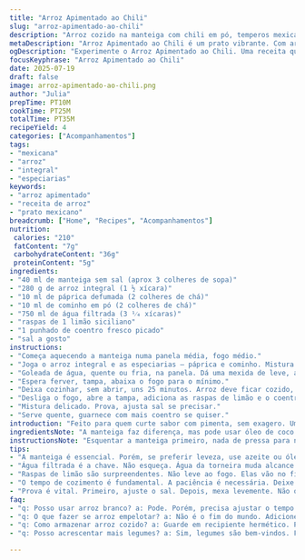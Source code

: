 ```yaml
---
title: "Arroz Apimentado ao Chili"
slug: "arroz-apimentado-ao-chili"
description: "Arroz cozido na manteiga com chili em pó, temperos mexicanos e limão siciliano. Troca o arroz branco tradicional pelo arroz integral para mais fibra e sabor rústico. Substitui o chili moído por uma mistura de páprica defumada e cominho, adicionando um toque terroso. Cozimento ajustado para 25 minutos para garantir o arroz integral fique macio. Finaliza com raspas de limão e coentro fresco picado que dão um frescor contrastante e aroma vibrante. Fácil e versátil, acompanha carnes, feijões ou vai sozinho."
metaDescription: "Arroz Apimentado ao Chili é um prato vibrante. Com arroz integral, páprica defumada e limão siciliano. Sabor na medida certa."
ogDescription: "Experimente o Arroz Apimentado ao Chili. Uma receita que combina arroz integral com especiarias aromáticas. Ideal para acompanhar diversos pratos."
focusKeyphrase: "Arroz Apimentado ao Chili"
date: 2025-07-19
draft: false
image: arroz-apimentado-ao-chili.png
author: "Julia"
prepTime: PT10M
cookTime: PT25M
totalTime: PT35M
recipeYield: 4
categories: ["Acompanhamentos"]
tags:
- "mexicana"
- "arroz"
- "integral"
- "especiarias"
keywords:
- "arroz apimentado"
- "receita de arroz"
- "prato mexicano"
breadcrumb: ["Home", "Recipes", "Acompanhamentos"]
nutrition: 
 calories: "210"
 fatContent: "7g"
 carbohydrateContent: "36g"
 proteinContent: "5g"
ingredients:
- "40 ml de manteiga sem sal (aprox 3 colheres de sopa)"
- "280 g de arroz integral (1 ½ xícara)"
- "10 ml de páprica defumada (2 colheres de chá)"
- "10 ml de cominho em pó (2 colheres de chá)"
- "750 ml de água filtrada (3 ¹⁄₄ xícaras)"
- "raspas de 1 limão siciliano"
- "1 punhado de coentro fresco picado"
- "sal a gosto"
instructions:
- "Começa aquecendo a manteiga numa panela média, fogo médio."
- "Joga o arroz integral e as especiarias — páprica e cominho. Mistura tudo rapidamente por 2 minutos, para liberar os aromas."
- "Goleada de água, quente ou fria, na panela. Dá uma mexida de leve, acrescenta sal a gosto."
- "Espera ferver, tampa, abaixa o fogo para o mínimo."
- "Deixa cozinhar, sem abrir, uns 25 minutos. Arroz deve ficar cozido, água absorvida."
- "Desliga o fogo, abre a tampa, adiciona as raspas de limão e o coentro picado."
- "Mistura delicado. Prova, ajusta sal se precisar."
- "Serve quente, guarnece com mais coentro se quiser."
introduction: "Feito para quem curte sabor com pimenta, sem exagero. Um arroz mais robusto, por ser integral, que acolhe bem os temperos mexicanos. Nem tudo precisa ser apimentado até não poder mais. Aqui é questão de equilíbrio. O limão dá uma alegria que pinta frescor e luz no prato. Coentro entra para quebrar a seriedade do fogo, traz notas verdes que alegrariam qualquer mesa. Dá pra usar como base pra algo mais, feijoada de panela, chilli, ou só pra acompanhar churrasco ou até um pão de milho. Simples, mas com personalidade. Tudo leva tempo, inclusive o arroz integral. Por isso, 25 minutos, paciência. Espere o arroz beber todo o líquido e ficar macio. Esquenta a manteiga, nem muito, nem pouco. Depois vai mexendo, sente o cheiro das especiarias, deixa o ambiente acolhedor. Essa receita é pra quebrar essa história de que arroz é só arroz. Tem seu toque, seu jeito, sua alma. É comida de verdade, que não enrola."
ingredientsNote: "A manteiga faz diferença, mas pode usar óleo de coco ou azeite se preferir algo mais leve. O arroz integral é escolha pra quem quer fibra, textura, e aquele sabor mais terroso que casa muito com as especiarias. A páprica defumada substitui o chili e traz aquela fumaça sutil, quase uma lembrança de fogueira. Cominho é fundamental, dá um corpo, uma profundidade que é difícil substituir. Se quiser, pode esfregar as especiarias antes de colocar junto no arroz, isso intensifica o aroma. As raspas de limão, só barato, aparecem no final, meio inesperadas, e bagunçam a textura e o sabor com um contraste cítrico. Coentro fresco, pra quem gosta, é um golpe certeiro para levantar o prato. Pode faltar? Vai perder a graça. O sal é quem amarra tudo. Tem que colocar, nem pouco, nem muito. Água, sempre filtrada, é linguagem universal para o arroz. Cuidado com a quantidade, exagerar afoga, faltar deixa duro."
instructionsNote: "Esquentar a manteiga primeiro, nada de pressa para não queimar. O arroz entra e vai mexendo, mexer para tostar e cobrir bem as especiarias. Isso traz calor, aroma, que é base da receita toda. A água vai fervente para não perder tempo. Na hora de desligar, o arroz já estará absorvendo a água, mas não completamente. O segredo é deixar descansar uns 2 minutos com a tampa fechada esperando a umidade equilibrar. Mexer só no final, para não quebrar os grãos. Raspas e coentro entram só depois do cozimento, é para sabor fresco e textura, não para cozinhar. Serve, quente, com a boca já salivando, pode acompanhar um churrasco, um ensopado, ou só numa boa mesa de família. Respeite o tempo para o arroz integral, não é rápido, mas vale a pena."
tips:
- "A manteiga é essencial. Porém, se preferir leveza, use azeite ou óleo de coco. Pode trocar, mas o sabor muda. Manteiga traz riqueza."
- "Água filtrada é a chave. Não esqueça. Água da torneira muda alcance do sabor. Temperatura da água importa. Ela deve estar quente pra não perder tempo."
- "Raspas de limão são surpreendentes. Não leve ao fogo. Elas vão no final. Equilibram o sabor, traz frescor. Coentro aumenta a complexidade. Usar sempre que possível."
- "O tempo de cozimento é fundamental. A paciência é necessária. Deixe 25 minutos. Não abra a tampa. O arroz precisa do vapor. Ele é quem cozinha."
- "Prova é vital. Primeiro, ajuste o sal. Depois, mexa levemente. Não quebre os grãos. Mexer demais estraga a textura. Lembre-se, menos é mais aqui."
faq:
- "q: Posso usar arroz branco? a: Pode. Porém, precisa ajustar o tempo. O arroz branco cozinha mais rápido. Em torno de 15-18 minutos até ficar macio."
- "q: O que fazer se arroz empelotar? a: Não é o fim do mundo. Adicione um pouco de água. Cozinhe mais um pouco. E mexa devagar, só pra desmanchar."
- "q: Como armazenar arroz cozido? a: Guarde em recipiente hermético. Para a geladeira. Até 3 dias. Também pode congelar. Dura mais, mas a textura muda."
- "q: Posso acrescentar mais legumes? a: Sim, legumes são bem-vindos. Faz mistura harmoniosa. Pepino, cenoura, ou mesmo pimentão. Apenas lembre de picar pequeno."

---
```


